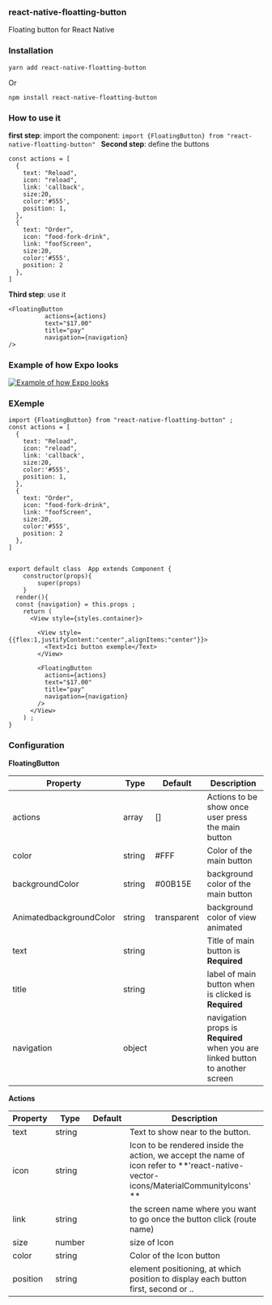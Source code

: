 ### react-native-floatting-button
Floating  button for React Native

### Installation

``` yarn add react-native-floatting-button ```

Or

``` npm install react-native-floatting-button ```

### How to use it

**first step**: import the component:
``` import {FloatingButton} from "react-native-floatting-button"  ```
**Second step**: define the buttons
```
const actions = [
  {
    text: "Reload",
    icon: "reload",
    link: 'callback',
    size:20,
    color:'#555',
    position: 1,
  },
  {
    text: "Order",
    icon: "food-fork-drink",
    link: "foofScreen",
    size:20,
    color:'#555',
    position: 2
  },
]
```
**Third step**: use it
```
<FloatingButton
          actions={actions}
          text="$17.00"
          title="pay"
          navigation={navigation}
/>

```
### Example of how Expo looks

[![Example of how Expo looks](https://i.ibb.co/HBnn6My/result.gif "Example of how Expo looks")](https://i.ibb.co/HBnn6My/result.gif "Example of how Expo looks")

### EXemple
```
import {FloatingButton} from "react-native-floatting-button" ;
const actions = [
  {
    text: "Reload",
    icon: "reload",
    link: 'callback',
    size:20,
    color:'#555',
    position: 1,
  },
  {
    text: "Order",
    icon: "food-fork-drink",
    link: "foofScreen",
    size:20,
    color:'#555',
    position: 2
  },
]


export default class  App extends Component {
	constructor(props){
		super(props)
	}
  render(){
  const {navigation} = this.props ;
    return (
      <View style={styles.container}>

        <View style={{flex:1,justifyContent:"center",alignItems:"center"}}>
          <Text>Ici button exemple</Text>
        </View>

        <FloatingButton
          actions={actions}
          text="$17.00"
          title="pay"
          navigation={navigation}
        />
      </View>
    ) ;
}
```
### Configuration
**FloatingButton**

|  Property | Type  | Default  |  Description |
| ------------ | ------------ | ------------ | ------------ |
|  actions | array  |  [] | Actions to be show once user press the main button  |
|color   |  string |  #FFF |Color of the main button|
| backgroundColor  |  string  | #00B15E  | background color  of the main button |
|  AnimatedbackgroundColor | string  | transparent  | background color of view animated  |
| text  |  string |   |  Title of main button is **Required** |
|  title |   string |   |   label of main button when is clicked is **Required**|
| navigation|object | | navigation props  is **Required** when you are linked button to another screen  |

**Actions**

|  Property | Type  | Default  |  Description |
| ------------ | ------------ | ------------ | ------------ |
| text  | string  |   |  Text to show near to the button.  |
|  icon |string   |   |  Icon to be rendered inside the action, we accept the name of icon refer to **'react-native-vector-icons/MaterialCommunityIcons' ** |
|  link |   string|   |  the screen name where you want to go once the button click (route name)  |
|  size | number  |   |  size of Icon  |
|  color |  string |   | Color of the Icon button|
| position | string |  | element positioning, at which position to display each button first, second or ..  |
